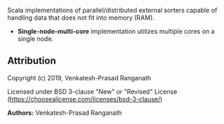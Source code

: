 Scala implementations of parallel/distributed external sorters capable of
handling data that does not fit into memory (RAM).

- **Single-node-multi-core** implementation utilizes multiple cores on a single
  node.

## Attribution

Copyright (c) 2019, Venkatesh-Prasad Ranganath

Licensed under BSD 3-clause "New" or "Revised" License
(https://choosealicense.com/licenses/bsd-3-clause/)

**Authors:** Venkatesh-Prasad Ranganath
